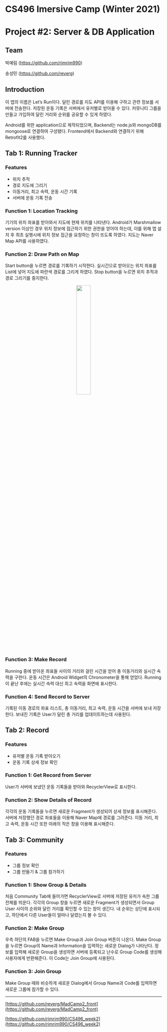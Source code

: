 # CS496 Imersive Camp (Winter 2021)

# Project #2: Server & DB Application

## Team

박예림 (https://github.com/rimrim990)

송성민 (https://github.com/reverg)

## Introduction

 이 앱의 이름은 Let’s Run이다. 달린 경로를 지도 API를 이용해 구하고 관련 정보를 서버에 전송한다. 저장된 운동 기록은 서버에서 유저별로 받아올 수 있다. 커뮤니티 그룹을 만들고 가입하여 달린 거리와 순위를 공유할 수 있게 하였다.

 Android를 위한 application으로 제작되었으며, Backend는 node.js와 mongoDB를 mongoose로 연결하여 구성됐다. Frontend에서 Backend와 연결하기 위해 Retrofit2를 사용했다.

## Tab 1: Running Tracker

### Features

- 위치 추적
- 경로 지도에 그리기
- 이동거리, 최고 속력, 운동 시간 기록
- 서버에 운동 기록 전송

### Function 1: Location Tracking

 기기의 위치 좌표를 받아와서 지도에 현재 위치를 나타낸다. Android가 Marshmallow version 이상인 경우 위치 정보에 접근하기 위한 권한을 얻어야 하는데, 이를 위해 앱 설치 후 최초 실행시에 위치 정보 접근을 요청하는 창이 뜨도록 하였다. 지도는 Naver Map API를 사용하였다.

### Function 2: Draw Path on Map

 Start button을 누르면 경로를 기록하기 시작한다. 실시간으로 받아오는 위치 좌표를 List에 넣어 지도에 파란색 경로를 그리게 하였다. Stop button을 누르면 위치 추적과 경로 그리기를 중지한다.
 
 <div align=center> <img src = "https://user-images.githubusercontent.com/48681924/148922606-45aff1a8-eadd-4c46-9e06-21c56bfa68a5.jpg" width="30%" height="30%"></div>

### Function 3: Make Record

 Running 중에 받아온 좌표들 사이의 거리와 걸린 시간을 얻어 총 이동거리와 실시간 속력을 구한다. 운동 시간은 Android Widget의 Chronometer을 통해 얻었다. Running이 끝난 후에는 실시간 속력 대신 최고 속력을 화면에 표시한다.

### Function 4: Send Record to Server

 기록된 이동 경로의 좌표 리스트, 총 이동거리, 최고 속력, 운동 시간을 서버에 보내 저장한다. 보내진 기록은 User가 달린 총 거리를 업데이트하는데 사용된다.

## Tab 2: Record

### Features

- 유저별 운동 기록 받아오기
- 운동 기록 상세 정보 확인

### Function 1: Get Record from Server

 User가 서버에 보냈던 운동 기록들을 받아와 RecyclerView로 표시한다. 

### Function 2: Show Details of Record

 각각의 운동 기록들을 누르면 새로운 Fragment가 생성되어 상세 정보를 표시해준다. 서버에 저장했던 경로 좌표들을 이용해 Naver Map에 경로를 그려준다. 이동 거리, 최고 속력, 운동 시간 또한 아래의 작은 창을 이용해 표시해준다.

## Tab 3: Community

### Features

- 그룹 정보 확인
- 그룹 만들기 & 그룹 참가하기

### Function 1: Show Group & Details

 처음 Community Tab에 들어가면 RecyclerView로 서버에 저장된 유저가 속한 그룹 전체를 띄운다. 각각의 Group 창을 누르면 새로운 Fragment가 생성되면서 Group User 사이의 순위와 달린 거리를 확인할 수 있는 창이 생긴다. 내 순위는 상단에 표시되고, 하단에서 다른 User들이 얼마나 달렸는지 볼 수 있다.

### Function 2: Make Group

 우측 하단의 FAB을 누르면 Make Group과 Join Group 버튼이 나온다. Make Group을 누르면 Group의 Name과 Information을 입력하는 새로운 Dialog가 나타난다. 정보를 입력해 새로운 Group을 생성하면 서버에 등록되고 난수로 Group Code를 생성해 사용자에게 반환해준다. 이 Code는 Join Group에 사용된다.

### Function 3: Join Group

 Make Group 때와 비슷하게 새로운 Dialog에서 Group Name과 Code를 입력하면 새로운 그룹에 참가할 수 있다. 

---

[https://github.com/reverg/MadCamp2_front](https://github.com/reverg/MadCamp2_front)

[https://github.com/rimrim990/CS496_week2](https://github.com/rimrim990/CS496_week2)
